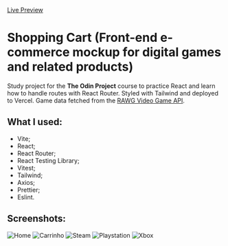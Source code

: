 [Live Preview](https://shopping-cart-lsouzadev.vercel.app/)

# Shopping Cart (Front-end e-commerce mockup for digital games and related products)

Study project for the **The Odin Project** course to practice React and learn how to handle routes with React Router. Styled with Tailwind and deployed to Vercel. Game data fetched from the [RAWG Video Game API](https://rawg.io/apidocs).

## What I used:

- Vite;
- React;
- React Router;
- React Testing Library;
- Vitest;
- Tailwind;
- Axios;
- Prettier;
- Eslint.

## Screenshots:

![Home](https://i.imgur.com/sDpb3CN.png)
![Carrinho](https://i.imgur.com/vrwdx4A.png)
![Steam](https://i.imgur.com/prX0ceN.png)
![Playstation](https://i.imgur.com/H4f7lNA.png)
![Xbox](https://i.imgur.com/9SvbIhO.png)


